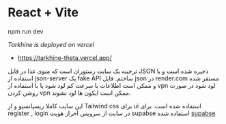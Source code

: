 # React + Vite
npm run dev

*Tarkhine is deployed on vercel*
- https://tarkhine-theta.vercel.app/
<P>
 ترخینه یک سایت رستوران است که منوی غذا در فایل JSON ذخیره شده است و با استفاده از json-server یک fake API ساختم.
 فایل json در render.com مستقر شده و ممکن است اطلاعات با سرعت کم لود شود یا با استفاده از vpn لود شود در صورت روشن کردن vpn ممکن است ایکون ها لود نشوند.</P>
این سایت کاملا ریسپانسیو و از Tailwind css برای ui استفاده شده است.
برای register , login در سایت از سرویس احراز هویت supabse استفاده شده
<a href="(https://supabase.com/)">supabse</a>

